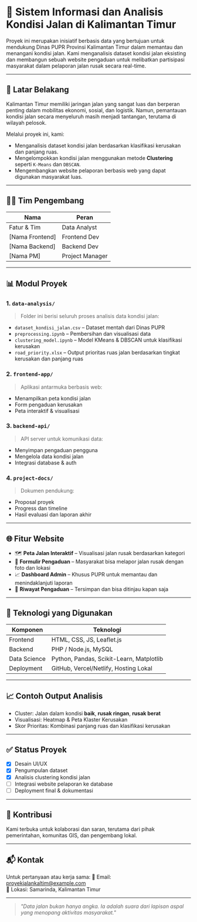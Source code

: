 # 🚧 Sistem Informasi dan Analisis Kondisi Jalan di Kalimantan Timur

Proyek ini merupakan inisiatif berbasis data yang bertujuan untuk mendukung Dinas PUPR Provinsi Kalimantan Timur dalam memantau dan menangani kondisi jalan. Kami menganalisis dataset kondisi jalan eksisting dan membangun sebuah website pengaduan untuk melibatkan partisipasi masyarakat dalam pelaporan jalan rusak secara real-time.

---

## 📌 Latar Belakang

Kalimantan Timur memiliki jaringan jalan yang sangat luas dan berperan penting dalam mobilitas ekonomi, sosial, dan logistik. Namun, pemantauan kondisi jalan secara menyeluruh masih menjadi tantangan, terutama di wilayah pelosok.

Melalui proyek ini, kami:

- Menganalisis dataset kondisi jalan berdasarkan klasifikasi kerusakan dan panjang ruas.
- Mengelompokkan kondisi jalan menggunakan metode **Clustering** seperti `K-Means` dan `DBSCAN`.
- Mengembangkan website pelaporan berbasis web yang dapat digunakan masyarakat luas.

---

## 🧑‍💻 Tim Pengembang

| Nama              | Peran             |
|-------------------|------------------|
| Fatur & Tim       | Data Analyst     |
| [Nama Frontend]   | Frontend Dev     |
| [Nama Backend]    | Backend Dev      |
| [Nama PM]         | Project Manager  |

---

## 📊 Modul Proyek

### 1. `data-analysis/`
> Folder ini berisi seluruh proses analisis data kondisi jalan:
- `dataset_kondisi_jalan.csv` – Dataset mentah dari Dinas PUPR
- `preprocessing.ipynb` – Pembersihan dan visualisasi data
- `clustering_model.ipynb` – Model KMeans & DBSCAN untuk klasifikasi kerusakan
- `road_priority.xlsx` – Output prioritas ruas jalan berdasarkan tingkat kerusakan dan panjang ruas

### 2. `frontend-app/`
> Aplikasi antarmuka berbasis web:
- Menampilkan peta kondisi jalan
- Form pengaduan kerusakan
- Peta interaktif & visualisasi

### 3. `backend-api/`
> API server untuk komunikasi data:
- Menyimpan pengaduan pengguna
- Mengelola data kondisi jalan
- Integrasi database & auth

### 4. `project-docs/`
> Dokumen pendukung:
- Proposal proyek
- Progress dan timeline
- Hasil evaluasi dan laporan akhir

---

## 🌐 Fitur Website

- 🗺️ **Peta Jalan Interaktif** – Visualisasi jalan rusak berdasarkan kategori
- 📝 **Formulir Pengaduan** – Masyarakat bisa melapor jalan rusak dengan foto dan lokasi
- 📈 **Dashboard Admin** – Khusus PUPR untuk memantau dan menindaklanjuti laporan
- 📂 **Riwayat Pengaduan** – Tersimpan dan bisa ditinjau kapan saja

---

## 🧠 Teknologi yang Digunakan

| Komponen     | Teknologi                |
|--------------|---------------------------|
| Frontend     | HTML, CSS, JS, Leaflet.js |
| Backend      | PHP / Node.js, MySQL      |
| Data Science | Python, Pandas, Scikit-Learn, Matplotlib |
| Deployment   | GitHub, Vercel/Netlify, Hosting Lokal |

---

## 📈 Contoh Output Analisis

- Cluster: Jalan dalam kondisi **baik**, **rusak ringan**, **rusak berat**
- Visualisasi: Heatmap & Peta Klaster Kerusakan
- Skor Prioritas: Kombinasi panjang ruas dan klasifikasi kerusakan

---

## ✅ Status Proyek

- [x] Desain UI/UX
- [x] Pengumpulan dataset
- [x] Analisis clustering kondisi jalan
- [ ] Integrasi website pelaporan ke database
- [ ] Deployment final & dokumentasi

---

## 🤝 Kontribusi

Kami terbuka untuk kolaborasi dan saran, terutama dari pihak pemerintahan, komunitas GIS, dan pengembang lokal.

---

## 📬 Kontak

Untuk pertanyaan atau kerja sama:
📧 Email: proyekjalankaltim@example.com  
📍 Lokasi: Samarinda, Kalimantan Timur

---

> _"Data jalan bukan hanya angka. Ia adalah suara dari lapisan aspal yang menopang aktivitas masyarakat."_  
